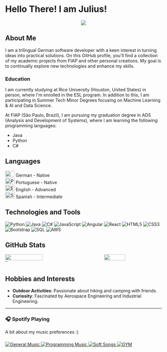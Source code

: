 # Hello There! I am Julius!

<p align="center">
  <a href="https://github.com/devjuliusotto/readme.md">
    <img src="https://readme-typing-svg.herokuapp.com?font=comfortaa&color=EC3E85&size=40&width=2000&lines=Welcome+to+my+GitHub+Profile!;Bem-vindo+ao+meu+perfil+do+GitHub!;Herzlich+willkommen+zu+meinem+GitHub-Profil!" />
  </a>
</p>

## About Me

I am a trilingual German software developer with a keen interest in turning ideas into practical solutions. On this GitHub profile, you'll find a collection of my academic projects from FIAP and other personal creations. My goal is to continually explore new technologies and enhance my skills.

### Education

I am currently studying at Rice University (Houston, United States) in person, where I'm enrolled in the ESL program. In addition to this, I am participating in Summer Tech Minor Degrees focusing on Machine Learning & AI and Data Science.

At FIAP (São Paulo, Brazil), I am pursuing my graduation degree in ADS (Analysis and Development of Systems), where I am learning the following programming languages:

- Java
- Python
- C#

## Languages

<p>
  <img src="https://upload.wikimedia.org/wikipedia/en/b/ba/Flag_of_Germany.svg" alt="German" width="30" height="20"> German - Native<br>
  <img src="https://upload.wikimedia.org/wikipedia/commons/0/05/Flag_of_Brazil.svg" alt="Portuguese" width="30" height="20"> Portuguese - Native<br>
  <img src="https://upload.wikimedia.org/wikipedia/en/a/a4/Flag_of_the_United_States.svg" alt="English" width="30" height="20"> English - Advanced<br>
  <img src="https://upload.wikimedia.org/wikipedia/en/9/9a/Flag_of_Spain.svg" alt="Spanish" width="30" height="20"> Spanish - Intermediate

</p>


## Technologies and Tools
![Python](https://img.shields.io/badge/-Python-3776AB?style=flat&logo=python&logoColor=white)
![Java](https://img.shields.io/badge/-Java-007396?style=flat&logo=java&logoColor=white)
![C#](https://img.shields.io/badge/-C%23-239120?style=flat&logo=c-sharp&logoColor=white)
![JavaScript](https://img.shields.io/badge/-JavaScript-F7DF1E?style=flat&logo=javascript&logoColor=black)
![Angular](https://img.shields.io/badge/-Angular-DD0031?style=flat&logo=angular&logoColor=white)
![React](https://img.shields.io/badge/-React-61DAFB?style=flat&logo=react&logoColor=black)
![HTML5](https://img.shields.io/badge/-HTML5-E34F26?style=flat&logo=html5&logoColor=white)
![CSS3](https://img.shields.io/badge/-CSS3-1572B6?style=flat&logo=css3&logoColor=white)
![Bootstrap](https://img.shields.io/badge/-Bootstrap-7952B3?style=flat&logo=bootstrap&logoColor=white)
![SQL](https://img.shields.io/badge/-SQL-4479A1?style=flat&logo=sql&logoColor=white)
![AWS](https://img.shields.io/badge/-AWS-232F3E?style=flat&logo=amazon-aws&logoColor=white)

## GitHub Stats
<div style="display: flex; justify-content: space-between;">
  <img src="https://github-readme-stats.vercel.app/api?username=devjuliusotto&show_icons=true&theme=radical&title_color=ff69b4&border_color=ff69b4" style="width: 49%;">
  <img src="https://github-readme-stats.vercel.app/api/top-langs/?username=devjuliusotto&layout=compact&theme=radical&title_color=ff69b4&border_color=ff69b4" style="width: 37%;">
</div>
``






## Hobbies and Interests
- **Outdoor Activities**: Passionate about hiking and camping with friends.
- **Curiosity**: Fascinated by Aerospace Engineering and Industrial Engineering.

---

<h3 align="left">🎧 Spotify Playing</h3>
A bit about my music preferences :)
<h3 align="left"></h3>

<p align="left">
  <a href="https://open.spotify.com/playlist/0OlAPyg251DVP6haZ99Qwi?si=18dc58b7319f40d0">
    <img src="https://img.shields.io/badge/General%20Music-%231DB954.svg?&style=flat-square&logo=spotify&logoColor=white" alt="General Music"/>
  </a>
  <a href="https://open.spotify.com/playlist/5DX3jHf5At4DJTo3esp0EQ?si=49e4579470c048b8">
    <img src="https://img.shields.io/badge/Programming%20Music-%231DB954.svg?&style=flat-square&logo=spotify&logoColor=white" alt="Programming Music"/>
  </a>
  <a href="https://open.spotify.com/playlist/5Nqfm0iJswV0TnjEcendet?si=6dcfd7e809304efa">
    <img src="https://img.shields.io/badge/Soft%20Songs-%231DB954.svg?&style=flat-square&logo=spotify&logoColor=white" alt="Soft Songs"/>
  </a>
  <a href="https://open.spotify.com/playlist/22BmpuLEnEjeTB0Ysd3t8V?si=3975e06bf0d74eaa">
    <img src="https://img.shields.io/badge/GYM-%231DB954.svg?&style=flat-square&logo=spotify&logoColor=white" alt="GYM"/>
  </a>
</p>
<p align="left">
  <a href="https://open.spotify.com/user/1mqlbmj935myajlx4otck7u6m">
<!--     <img src="https://readme-spotify.warengonzaga.com/api/spotify" alt="Spotify"/> -->
  </a>
</p>

